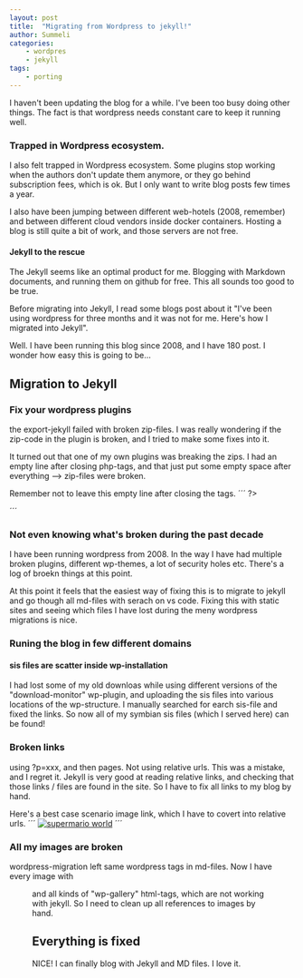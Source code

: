 ```yaml
---
layout: post
title:  "Migrating from Wordpress to jekyll!"
author: Summeli
categories:
    - wordpres
    - jekyll
tags:
    - porting
---
```


I haven't been updating the blog for a while. I've been too busy doing other things. The fact is that wordpress needs constant care to keep it running well. 

### Trapped in Wordpress ecosystem.
I also felt trapped in Wordpress ecosystem. Some plugins stop working when the authors don't update them anymore, or they go behind subscription fees, which is ok. But I only want to write blog posts few times a year.

I also have been jumping between different web-hotels (2008, remember) and between different cloud vendors inside docker containers. Hosting a blog is still quite a bit of work, and those servers are not free.

#### Jekyll to the rescue
The Jekyll seems like an optimal product for me. Blogging with Markdown documents, and running them on github for free. This all sounds too good to be true. 

Before migrating into Jekyll, I read some blogs post about it "I've been using wordpress for three months and it was not for me. Here's how I migrated into Jekyll".

Well. I have been running this blog since 2008, and I have 180 post. I wonder how easy this is going to be...

## Migration to Jekyll

### Fix your wordpress plugins
the export-jekyll failed with broken zip-files. I was really wondering if the zip-code in the plugin is broken, and I tried to make some fixes into it.

It turned out that one of my own plugins was breaking the zips. I had an empty line after closing php-tags, and that just put some empty space after everything --> zip-files were broken.

Remember not to leave this empty line after closing the tags.
´´´
?>

´´´

### Not even knowing what's broken during the past decade
I have been running wordpress from 2008. In the way I have had multiple broken plugins, different wp-themes, a lot of security holes etc. There's a log of broekn things at this point. 

At this point it feels that the easiest way of fixing this is to migrate to jekyll and go though all md-files with serach on vs code. Fixing this with static sites and seeing which files I have lost during the meny wordpress migrations is nice.

### Runing the blog in few different domains

#### sis files are scatter inside wp-installation
I had lost some of my old downloas while using different versions of the "download-monitor" wp-plugin, and uploading the sis files into various locations of the wp-structure. I manually searched for earch sis-file and fixed the links. So now all of my symbian sis files (which I served here) can be found!

### Broken links
using ?p=xxx, and then pages. 
Not using relative urls. This was a mistake, and I regret it. Jekyll is very good at reading relative links, and checking that those links / files are found in the site. So I have to fix all links to my blog by hand.

Here's a best case scenario image link, which I have to covert into relative urls.
´´´
[![supermario world](http://www.summeli.com/wp-content/uploads/2008/09/mario.jpg "mario")](http://www.summeli.com/wp-content/uploads/2008/09/mario.jpg)
´´´

### All my images are broken
wordpress-migration left same wordpress tags in md-files. Now I have every image with <figure> and all kinds of "wp-gallery" html-tags, which are not working with jekyll. So I need to clean up all references to images by hand.

## Everything is fixed
NICE! I can finally blog with Jekyll and MD files. I love it.
